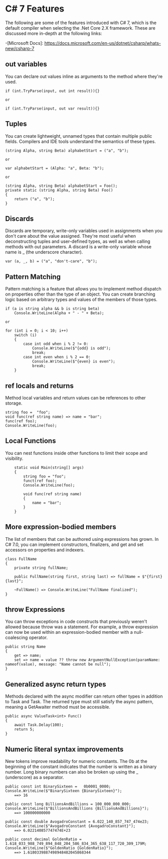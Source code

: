 # C# 7 Features
The following are some of the features introduced with C# 7, which is the default compiler when selecting the .Net Core 2.X framework. These are discussed more in-depth at the following links:

-[Microsoft Docs]: https://docs.microsoft.com/en-us/dotnet/csharp/whats-new/csharp-7


## out variables
You can declare out values inline as arguments to the method where they're used.

    if (int.TryParse(input, out int result)){}
    
    or

    if (int.TryParse(input, out var result)){}


## Tuples
You can create lightweight, unnamed types that contain multiple public fields. Compilers and IDE tools understand the semantics of these types.

    (string Alpha, string Beta) alphabetStart = ("a", "b");

    or

    var alphabetStart = (Alpha: "a", Beta: "b");

    or

    (string Alpha, string Beta) alphabetStart = Foo();
    private static (string Alpha, string Beta) Foo()
    {
        return ("a", "b");
    }

## Discards
Discards are temporary, write-only variables used in assignments when you don't care about the value assigned. They're most useful when deconstructing tuples and user-defined types, 
as well as when calling methods with out parameters. A discard is a write-only variable whose name is _ (the underscore character).

    var (a, _, b) = ("a", "don't-care", "b");

## Pattern Matching
Pattern matching is a feature that allows you to implement method dispatch on properties other than the type of an object. You can create branching logic based on arbitrary types 
and values of the members of those types.

    if (a is string alpha && b is string beta)
        Console.WriteLine(Alpha + " - " + Beta);

    or

    for (int i = 0; i < 10; i++)
        switch (i)
        {
            case int odd when i % 2 != 0:
                Console.WriteLine($"{odd} is odd");
                break;
            case int even when i % 2 == 0:
                Console.WriteLine($"{even} is even");
                break;
        }


## ref locals and returns
Method local variables and return values can be references to other storage.

    string foo =  "foo";
    void func(ref string name) => name = "bar";
    func(ref foo);
    Console.WriteLine(foo);

## Local Functions
You can nest functions inside other functions to limit their scope and visibility.

        static void Main(string[] args)
        {
            string foo = "foo";
            funct(ref foo);
            Console.WriteLine(foo);

            void func(ref string name)
            {
                name = "bar";
            }
        }

## More expression-bodied members
The list of members that can be authored using expressions has grown. In C# 7.0, you can implement constructors, finalizers, and get and set accessors on properties and indexers.

    class FullName
    {
        private string fullName;

        public FullName(string first, string last) => fullName = $"{first} {last}";

        ~FullName() => Console.WriteLine("FullName finalized");
    }

## throw Expressions
You can throw exceptions in code constructs that previously weren't allowed because throw was a statement. For example, a throw expression can now be used within an expression-bodied member
with a null-coalescing operator.

    public string Name
    {
        get => name;
        set => name = value ?? throw new ArgumentNullException(paramName: nameof(value), message: "Name cannot be null");
    }   


## Generalized async return types
Methods declared with the async modifier can return other types in addition to Task and Task<T>. The returned type must still satisfy the async pattern, meaning a GetAwaiter method must be accessible.

    public async ValueTask<int> Func()
    {
        await Task.Delay(100);
        return 5;
    }

## Numeric literal syntax improvements
New tokens improve readability for numeric constants. The 0b at the beginning of the constant indicates that the number is written as a binary number. Long binary numbers can also be broken up using the
_ (underscore) as a separator.

    public const int BinarySixteen =   0b0001_0000;
    Console.WriteLine($"BinarySixteen {BinarySixteen}");
        ==> 16

    public const long BillionsAndBillions = 100_000_000_000;
    Console.WriteLine($"BillionsAndBillions {BillionsAndBillions}");
        ==> 100000000000

    public const double AvogadroConstant = 6.022_140_857_747_474e23;
    Console.WriteLine($"AvogadroConstant {AvogadroConstant}");
        ==> 6.022140857747474E+23

    public const decimal GoldenRatio = 1.618_033_988_749_894_848_204_586_834_365_638_117_720_309_179M;
    Console.WriteLine($"GoldenRatio {GoldenRatio}");
        ==> 1.6180339887498948482045868344

